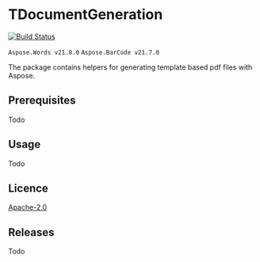 # TDocumentGeneration

[![Build Status](https://app.travis-ci.com/nusreta/TDocumentGeneration.svg?branch=main)](https://app.travis-ci.com/nusreta/TDocumentGeneration)


 ``` Aspose.Words v21.8.0 ``` ``` Aspose.BarCode v21.7.0 ```


The package contains helpers for generating template based pdf files with Aspose.


## Prerequisites

Todo


## Usage

Todo


## Licence

[Apache-2.0](https://choosealicense.com/licenses/apache-2.0/)

## Releases

Todo

 

